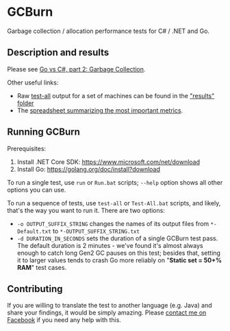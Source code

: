 # GCBurn
Garbage collection / allocation performance tests for C# / .NET and Go.

## Description and results

Please see [Go vs C#, part 2: Garbage Collection](https://medium.com/servicetitan-engineering/go-vs-c-part-2-garbage-collection-9384677f86f1).

Other useful links:
- Raw [test-all](https://github.com/alexyakunin/GCBurn/blob/master/src/test-all) output for a set of machines can be found in the ["results" folder](https://github.com/alexyakunin/GCBurn/blob/master/results)
- The [spreadsheet summarizing the most important metrics](https://docs.google.com/spreadsheets/d/1DeWpvmIBl95aRe30m9toQRvMZ5M9Nu-oy6aa5B3o6bw/edit?usp=sharing).

## Running GCBurn

Prerequisites:
1. Install .NET Core SDK: https://www.microsoft.com/net/download
2. Install Go: https://golang.org/doc/install?download

To run a single test, use `run` or `Run.bat` scripts; `--help` option shows all other options you can use.

To run a sequence of tests, use `test-all` or `Test-All.bat` scripts, and likely, that's the way you want to run it. There are two options:
- `-o OUTPUT_SUFFIX_STRING` changes the names of its output files from `*-Default.txt` to `*-OUTPUT_SUFFIX_STRING.txt`
- `-d DURATION_IN_SECONDS` sets the duration of a single GCBurn test pass. The default duration is 2 minutes - we've found it's almost always enough to catch long Gen2 GC pauses on this test; besides that, setting it to larger values tends to crash Go more reliably on "**Static set = 50+% RAM**" test cases.

## Contributing

If you are willing to translate the test to another language (e.g. Java) and share your findings, it would be simply amazing. Please [contact me on Facebook](https://www.facebook.com/alexander.yakunin) if you need any help with this.
